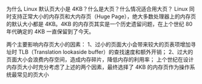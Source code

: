 为什么 Linux 默认页大小是 4KB？什么是大页？什么情况适合用大页？
Linux 同时支持正常大小的内存页和大内存页（Huge Page），绝大多数处理器上的内存页的默认大小都是 4KB。4KB 的内存页其实是一个历史遗留问题，在上个世纪 80 年代确定的 4KB 一直保留到了今天。

两个主要影响内存页大小的因素：
1、过小的页面大小会带来较大的页表项增加寻址时 TLB（Translation lookaside buffer）的查找速度和额外开销；
2、过大的页面大小会浪费内存空间，造成内存碎片，降低内存的利用率；
上个世纪在设计内存页大小时充分考虑了上述的两个因素，最终选择了 4KB 的内存页作为操作系统最常见的页大小
